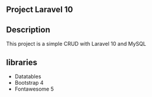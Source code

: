 ## Project Laravel 10
## Description
This project is a simple CRUD with Laravel 10 and MySQL
## libraries
- Datatables
- Bootstrap 4
- Fontawesome 5

